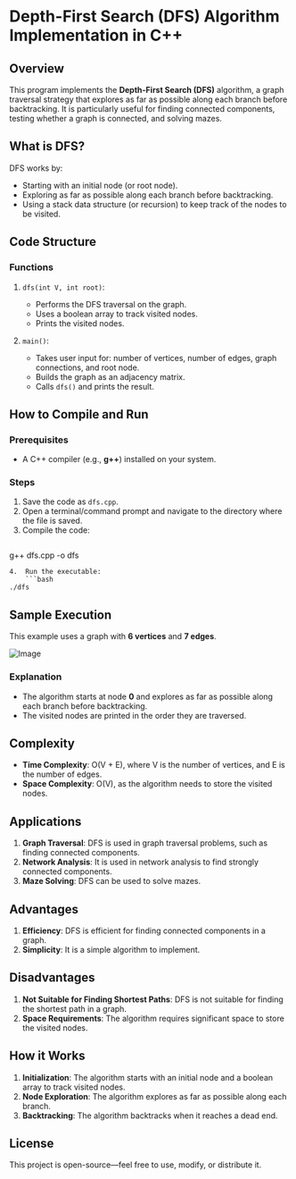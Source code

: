# Depth-First Search (DFS) Algorithm Implementation in C++

## Overview

This program implements the **Depth-First Search (DFS)** algorithm, a graph traversal strategy that explores as far as possible along each branch before backtracking. It is particularly useful for finding connected components, testing whether a graph is connected, and solving mazes.

## What is DFS?

DFS works by:

*   Starting with an initial node (or root node).
*   Exploring as far as possible along each branch before backtracking.
*   Using a stack data structure (or recursion) to keep track of the nodes to be visited.

## Code Structure

### Functions

1.  `dfs(int V, int root)`:
    *   Performs the DFS traversal on the graph.
    *   Uses a boolean array to track visited nodes.
    *   Prints the visited nodes.

2.  `main()`:
    *   Takes user input for: number of vertices, number of edges, graph connections, and root node.
    *   Builds the graph as an adjacency matrix.
    *   Calls `dfs()` and prints the result.

## How to Compile and Run

### Prerequisites

*   A C++ compiler (e.g., **g++**) installed on your system.

### Steps

1.  Save the code as `dfs.cpp`.
2.  Open a terminal/command prompt and navigate to the directory where the file is saved.
3.  Compile the code:
    ```bash
g++ dfs.cpp -o dfs
```
4.  Run the executable:
    ```bash
./dfs
```

## Sample Execution

This example uses a graph with **6 vertices** and **7 edges**.

![Image](https://github.com/user-attachments/assets/401d237e-e9d2-45e0-a88a-450136be286e)
### Explanation

*   The algorithm starts at node **0** and explores as far as possible along each branch before backtracking.
*   The visited nodes are printed in the order they are traversed.

## Complexity

*   **Time Complexity**: O(V + E), where V is the number of vertices, and E is the number of edges.
*   **Space Complexity**: O(V), as the algorithm needs to store the visited nodes.

## Applications

1.  **Graph Traversal**: DFS is used in graph traversal problems, such as finding connected components.
2.  **Network Analysis**: It is used in network analysis to find strongly connected components.
3.  **Maze Solving**: DFS can be used to solve mazes.

## Advantages

1.  **Efficiency**: DFS is efficient for finding connected components in a graph.
2.  **Simplicity**: It is a simple algorithm to implement.

## Disadvantages

1.  **Not Suitable for Finding Shortest Paths**: DFS is not suitable for finding the shortest path in a graph.
2.  **Space Requirements**: The algorithm requires significant space to store the visited nodes.

## How it Works

1.  **Initialization**: The algorithm starts with an initial node and a boolean array to track visited nodes.
2.  **Node Exploration**: The algorithm explores as far as possible along each branch.
3.  **Backtracking**: The algorithm backtracks when it reaches a dead end.

## License

This project is open-source—feel free to use, modify, or distribute it.
